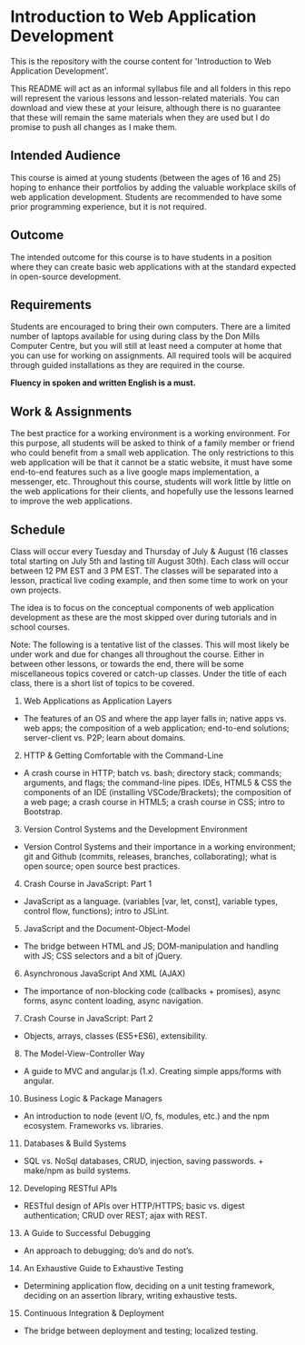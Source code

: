 # Introduction to Web Application Development

This is the repository with the course content for 'Introduction to Web Application Development'.

This README will act as an informal syllabus file and all folders in this repo will represent the
various lessons and lesson-related materials. You can download and view these at your leisure, although
there is no guarantee that these will remain the same materials when they are used but I do promise to
push all changes as I make them.

## Intended Audience

This course is aimed at young students (between the ages of 16 and 25) hoping to enhance their portfolios by adding the
valuable workplace skills of web application development. Students are recommended to have some prior programming experience,
but it is not required.

## Outcome

The intended outcome for this course is to have students in a position where they can create basic web applications with at
the standard expected in open-source development.

## Requirements

Students are encouraged to bring their own computers. There are a limited number of laptops available for using during class
by the Don Mills Computer Centre, but you will still at least need a computer at home that you can use for working on assignments.
All required tools will be acquired through guided installations as they are required in the course.

**Fluency in spoken and written English is a must.**

## Work & Assignments

The best practice for a working environment is a working environment. For this purpose, all students will be asked to think of a
family member or friend who could benefit from a small web application. The only restrictions to this web application will be
that it cannot be a static website, it must have some end-to-end features such as a live google maps implementation, a messenger,
etc. Throughout this course, students will work little by little on the web applications for their clients, and hopefully use the
lessons learned to improve the web applications.

## Schedule

Class will occur every Tuesday and Thursday of July & August (16 classes total
starting on July 5th and lasting till August 30th). Each class will occur between 12 PM EST and 3 PM EST.
The classes will be separated into a lesson, practical live coding example, and
then some time to work on your own projects.

The idea is to focus on the conceptual components of web application development as these are the most skipped over during
tutorials and in school courses.

Note: The following is a tentative list of the classes. This will most likely be under work and due for changes all throughout
the course. Either in between other lessons, or towards the end, there will be some miscellaneous topics covered or catch-up
classes. Under the title of each class, there is a short list of topics to be covered.

1. Web Applications as Application Layers
 - The features of an OS and where the app layer falls in; native apps vs. web apps; the composition of a web application;
 end-to-end solutions; server-client vs. P2P; learn about domains.
2. HTTP & Getting Comfortable with the Command-Line
 - A crash course in HTTP; batch vs. bash; directory stack; commands; arguments, and flags; the command-line pipes. IDEs,
 HTML5 & CSS the components of an IDE (installing VSCode/Brackets); the composition of a web page; a crash course in HTML5;
 a crash course in CSS; intro to Bootstrap.
3. Version Control Systems and the Development Environment
 - Version Control Systems and their importance in a working environment; git and Github (commits, releases, branches, collaborating); what is open source; open source best practices.
4. Crash Course in JavaScript: Part 1
 - JavaScript as a language. (variables [var, let, const], variable types, control flow, functions); intro to JSLint.
5. JavaScript and the Document-Object-Model
 - The bridge between HTML and JS; DOM-manipulation and handling with JS; CSS selectors and a bit of jQuery.
6. Asynchronous JavaScript And XML (AJAX)
 - The importance of non-blocking code (callbacks + promises), async forms, async content loading, async navigation.
7. Crash Course in JavaScript: Part 2
 - Objects, arrays, classes (ES5+ES6), extensibility.
8. The Model-View-Controller Way
 - A guide to MVC and angular.js (1.x). Creating simple apps/forms with angular.
10. Business Logic & Package Managers
 - An introduction to node (event I/O, fs, modules, etc.) and the npm ecosystem. Frameworks vs. libraries.
11. Databases & Build Systems
 - SQL vs. NoSql databases, CRUD, injection, saving passwords. + make/npm as build systems.
12. Developing RESTful APIs
 - RESTful design of APIs over HTTP/HTTPS; basic vs. digest authentication; CRUD over REST; ajax with REST.
13. A Guide to Successful Debugging
 - An approach to debugging; do’s and do not’s.
14. An Exhaustive Guide to Exhaustive Testing
 - Determining application flow, deciding on a unit testing framework, deciding on an assertion library, writing exhaustive tests.
15. Continuous Integration & Deployment
 - The bridge between deployment and testing; localized testing.
